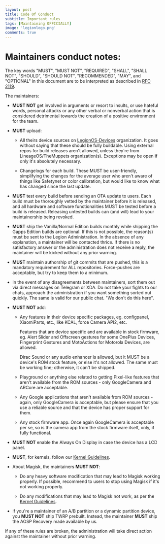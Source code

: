 ```yaml
---
layout: post
title: Code Of Conduct
subtitle: Important rules
tags: [Maintaining OFFICIALLY]
image: 'legionlogo.png'
comments: true
---
```

# Maintainers conduct notes:

The key words "MUST", "MUST NOT", "REQUIRED", "SHALL", "SHALL NOT", "SHOULD", "SHOULD NOT", "RECOMMENDED",  "MAY", and "OPTIONAL" in this document are to be interpreted as described in [RFC 2119](https://tools.ietf.org/html/rfc2119).

The maintainers:

- **MUST NOT** get involved in arguments or resort to insults, or use hateful words, personal attacks or any other verbal or nonverbal action that is considered detrimental towards the creation of a positive environment for the team.  

- **MUST** upload:

  - All theirs device sources on [LegionOS-Devices](https://github.com/legionos-devices) organization. It goes without saying that these should be fully buildable. Using external repos for build releases aren't allowed, unless they're from LineageOS/TheMuppets organization(s). Exceptions may be open if only it's absolutely necessary.

  - Changelogs for each build. These MUST be user-friendly, simplifying the changes for the average user who aren't aware of things like Safetynet or color calibration, but would like to know what has changed since the last update. 

- **MUST** test every build before sending an OTA update to users. Each build must be thoroughly vetted by the maintainer before it is released, and all hardware and software functionalities MUST be tested before a build is released. Releasing untested builds can (and will) lead to your maintainership being revoked.
<!--adsense-->
- **MUST** ship the Vanilla/Normal Edition builds monthly while shipping the Gapps Edition builds are optional. If this is not possible, the reason(s) must be sent to the Legion Administration. In the absence of any explanation, a maintainer will be contacted thrice. If there is no satisfactory answer or the administration does not receive a reply, the maintainer will be kicked without any prior warning. 

- **MUST** maintain authorship of git commits that are pushed, this is a mandatory requirement for ALL repositories. Force-pushes are acceptable, but try to keep them to a minimum.

- In the event of any disagreements between maintainers, sort them out via direct messages on Telegram or XDA. Do not take your fights to our chats, approach the administration if you want something sorted out quickly. The same is valid for our public chat. "We don't do this here".

- **MUST NOT** add:

  - Any features in their device specific packages, eg. configpanel, XiaomiParts, etc., like KCAL, force Camera API2, etc.

    Features that are device specific and are available in stock firmware, eg. Alert Slider and Offscreen gestures for some OnePlus Devices, Fingerprint Gestures and MotoActions for Motorola Devices, are allowed.

    Dirac Sound or any audio enhancer is allowed, but it MUST be a device's ROM stock feature, or else it's not allowed. The same must be working fine; otherwise, it can't be shipped.

  - Playground or anything else related to getting Pixel-like features that aren't available from the ROM sources - only GoogleCamera and ARCore are acceptable. 

  - Any Google applications that aren't available from ROM sources - again, only GoogleCamera is acceptable, but please ensure that you use a reliable source and that the device has proper support for them.

  - Any stock firmware app. Once again GoogleCamera is acceptable per se, so is the camera app from the stock firmware itself, only, if fully functional.

- **MUST NOT** enable the Always On Display in case the device has a LCD panel.
<!--adsense-->
- **MUST**, for kernels, follow our [Kernel Guidelines](https://blog.legionos.org/content/post/2021-03-30-kernelguidelines/).

- About Magisk, the maintainers **MUST NOT**:

  - Do any heavy software modification that may lead to Magisk working properly. If possible, recommend to users to stop using Magisk if it's not working properly.

  - Do any modifications that may lead to Magisk not work, as per the [Kernel Guidelines](https://blog.legionos.org/content/post/2021-03-30-kernelguidelines/).

- If you're a maintainer of an A/B partition or a dynamic partition device, you **MUST NOT** ship TWRP prebuilt. Instead, the maintainer **MUST** ship the AOSP Recovery made available by us.

If any of these rules are broken, the administration will take direct action against the maintainer without prior warning.
<!--adsense-->